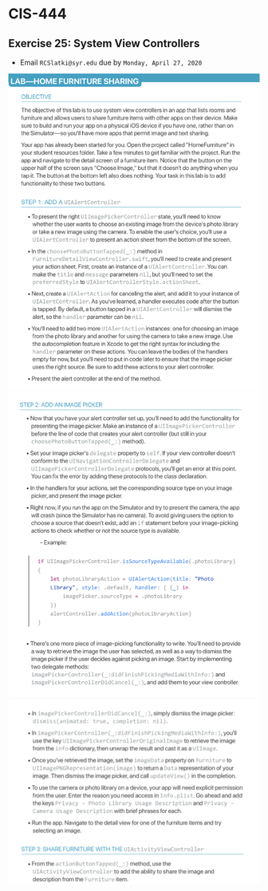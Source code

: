 
# CIS-444 
## Exercise 25: System View Controllers


* Email `RCSlatki@syr.edu` due by `Monday, April 27, 2020` 

![inline](resources/E25-1.png)
![inline](resources/E25-2.png)
![inline](resources/E25-3.png)
